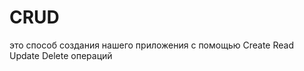 # CRUD
это способ создания нашего приложения с помощью Create Read Update Delete операций                                                                      
